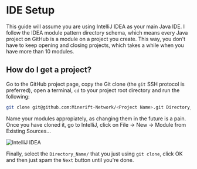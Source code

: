 # IDE Setup

This guide will assume you are using IntelliJ IDEA as your main Java IDE. I follow the IDEA module pattern directory schema, which means every Java project on GitHub is a module on a project you create. This way, you don't have to keep opening and closing projects, which takes a while when you have more than 10 modules.

## How do I get a project?

Go to the GitHub project page, copy the Git clone (the `git` SSH protocol is preferred), open a terminal, `cd` to your project root directory and run the following:

```bash
git clone git@github.com:Minerift-Network/<Project Name>.git Directory_Name/
```

Name your modules appropiately, as changing them in the future is a pain. Once you have cloned it, go to IntelliJ, click on File -> New -> Module from Existing Sources...

![IntelliJ IDEA](https://i.imgur.com/gDNtWE0.png)

Finally, select the `Directory_Name/` that you just using `git clone`, click OK and then just spam the `Next` button until you're done.
